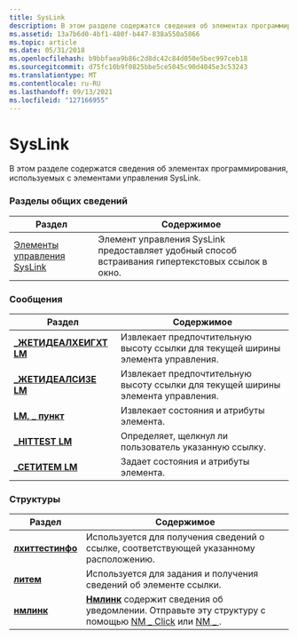 ```yaml
---
title: SysLink
description: В этом разделе содержатся сведения об элементах программирования, используемых с элементами управления SysLink.
ms.assetid: 13a7b6d0-4bf1-480f-b447-838a550a5866
ms.topic: article
ms.date: 05/31/2018
ms.openlocfilehash: b9bbfaea9b86c2d8dc42c84d050e5bec997ceb18
ms.sourcegitcommit: d75fc10b9f0825bbe5ce5045c90d4045e3c53243
ms.translationtype: MT
ms.contentlocale: ru-RU
ms.lasthandoff: 09/13/2021
ms.locfileid: "127166955"
---
```

# <a name="syslink"></a>SysLink

В этом разделе содержатся сведения об элементах программирования, используемых с элементами управления SysLink.

### <a name="overviews"></a>Разделы общих сведений



| Раздел                                    | Содержимое                                                                                       |
|------------------------------------------|------------------------------------------------------------------------------------------------|
| [Элементы управления SysLink](syslink-overview.md) | Элемент управления SysLink предоставляет удобный способ встраивания гипертекстовых ссылок в окно.<br/> |



 

### <a name="messages"></a>Сообщения



| Раздел                                           | Содержимое                                                                             |
|-------------------------------------------------|--------------------------------------------------------------------------------------|
| [**\_ЖЕТИДЕАЛХЕИГХТ LM**](lm-getidealheight.md) | Извлекает предпочтительную высоту ссылки для текущей ширины элемента управления.<br/> |
| [**\_ЖЕТИДЕАЛСИЗЕ LM**](lm-getidealsize.md)     | Извлекает предпочтительную высоту ссылки для текущей ширины элемента управления.<br/> |
| [**LM, \_ пункт**](lm-getitem.md)               | Извлекает состояния и атрибуты элемента.<br/>                           |
| [**\_HITTEST LM**](lm-hittest.md)               | Определяет, щелкнул ли пользователь указанную ссылку.<br/>                   |
| [**\_СЕТИТЕМ LM**](lm-setitem.md)               | Задает состояния и атрибуты элемента.<br/>                                |



 

### <a name="structures"></a>Структуры



| Раздел                                | Содержимое                                                                                                                                                                           |
|--------------------------------------|------------------------------------------------------------------------------------------------------------------------------------------------------------------------------------|
| [**лхиттестинфо**](/windows/win32/api/commctrl/ns-commctrl-lhittestinfo) | Используется для получения сведений о ссылке, соответствующей указанному расположению. <br/>                                                                                              |
| [**литем**](/windows/win32/api/commctrl/ns-commctrl-litem)               | Используется для задания и получения сведений об элементе ссылки.<br/>                                                                                                                 |
| [**нмлинк**](/windows/win32/api/commctrl/ns-commctrl-nmlink)             | [**Нмлинк**](/windows/win32/api/commctrl/ns-commctrl-nmlink) содержит сведения об уведомлении. Отправьте эту структуру с помощью [NM \_ Click](nm-click-syslink.md) или [NM \_ ](nm-return.md) .<br/> |



 

 

 





